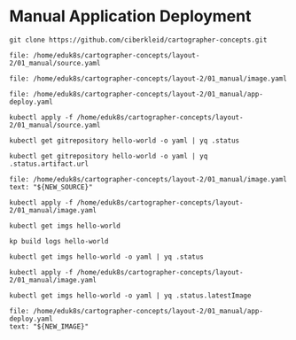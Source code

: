 # Manual Application Deployment

```execute-1
git clone https://github.com/ciberkleid/cartographer-concepts.git 
```

```editor:open-file
file: /home/eduk8s/cartographer-concepts/layout-2/01_manual/source.yaml
```

```editor:open-file
file: /home/eduk8s/cartographer-concepts/layout-2/01_manual/image.yaml
```

```editor:open-file
file: /home/eduk8s/cartographer-concepts/layout-2/01_manual/app-deploy.yaml
```

```execute-1
kubectl apply -f /home/eduk8s/cartographer-concepts/layout-2/01_manual/source.yaml
```

```execute-1
kubectl get gitrepository hello-world -o yaml | yq .status
```

```execute-1
kubectl get gitrepository hello-world -o yaml | yq .status.artifact.url
```

```editor:select-matching-text
file: /home/eduk8s/cartographer-concepts/layout-2/01_manual/image.yaml
text: "${NEW_SOURCE}"
```

```execute-1
kubectl apply -f /home/eduk8s/cartographer-concepts/layout-2/01_manual/image.yaml
```

```execute-1
kubectl get imgs hello-world
```

```execute-1
kp build logs hello-world
```

```execute-1
kubectl get imgs hello-world -o yaml | yq .status
```


```execute-1
kubectl apply -f /home/eduk8s/cartographer-concepts/layout-2/01_manual/image.yaml
```

```execute-1
kubectl get imgs hello-world -o yaml | yq .status.latestImage
```

```editor:select-matching-text
file: /home/eduk8s/cartographer-concepts/layout-2/01_manual/app-deploy.yaml
text: "${NEW_IMAGE}"
```
